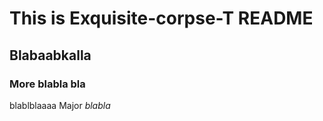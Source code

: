# This is Exquisite-corpse-T README

## Blabaabkalla
### More blabla bla
blablblaaaa
Major *blabla*
